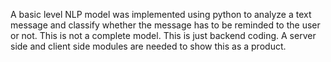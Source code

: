 A basic level NLP model was implemented using python to analyze a text message and classify whether the message has to be reminded to the user or not. This is not a complete model. This is just backend coding. A server side and client side modules are needed to show this as a product.
